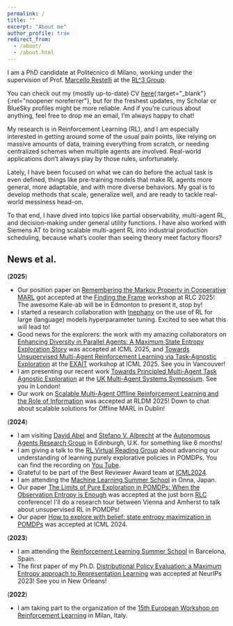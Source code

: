 ```yaml
---
permalink: /
title: ""
excerpt: "About me"
author_profile: true
redirect_from: 
  - /about/
  - /about.html
---
```



I am a PhD candidate at Politecnico di Milano, working under the supervision of Prof. [Marcello Restelli](https://scholar.google.com/citations?user=xdgxRiEAAAAJ&hl=en) at the [RL^3 Group](https://rl.airlab.deib.polimi.it).

You can check out my (mostly up-to-date) CV [here](/files/Academic_CV.pdf){:target="_blank"}{:rel="noopener noreferrer"}, but for the freshest updates, my Scholar or BlueSky profiles might be more reliable. And if you're curious about anything, feel free to drop me an email, I’m always happy to chat!

My research is in Reinforcement Learning (RL), and I am especially interested in getting around some of the usual pain points, like relying on massive amounts of data, training everything from scratch, or needing centralized schemes when multiple agents are involved. Real-world applications don’t always play by those rules, unfortunately.

Lately, I have been focused on what we can do before the actual task is even defined, things like pre-training models that make RL agents more general, more adaptable, and with more diverse behaviors. My goal is to develop methods that scale, generalize well, and are ready to tackle real-world messiness head-on.

To that end, I have dived into topics like partial observability, multi-agent RL, and decision-making under general utility functions. I have also worked with Siemens AT to bring scalable multi-agent RL into industrial production scheduling, because what’s cooler than seeing theory meet factory floors?


News et al.
---

(**2025**) 

- Our position paper on [Remembering the Markov Property in Cooperative MARL](https://arxiv.org/abs/2507.18333) got accepted at the [Finding the Frame](https://sites.google.com/view/findingtheframe/home) workshop at RLC 2025! The awesome Kale-ab will be in Edmonton to present it, stop by!
- I started a research collaboration with [Inephany](https://www.inephany.com) on the use of RL for large (language) models hyperparameter tuning. Excited to see what this will lead to!
- Good news for the explorers: the work with my amazing collaborators on [Enhancing Diversity in Parallel Agents: A Maximum State Entropy Exploration Story](https://arxiv.org/abs/2505.01336) was accepted at ICML 2025, and [Towards Unsupervised Multi-Agent Reinforcement Learning via Task-Agnostic Exploration](https://arxiv.org/abs/2502.08365) at the [EXAIT](https://exait-workshop.github.io) workshop at ICML 2025. See you in Vancouver!
- I am presenting our recent work [Towards Principled Multi-Agent Task Agnostic Exploration](https://arxiv.org/abs/2502.08365) at the [UK Multi-Agent Systems Symposium](https://www.turing.ac.uk/events/uk-multi-agent-systems-symposium-2025-uk-mas). See you in London!
- Our work on [Scalable Multi-Agent Offline Reinforcement Learning and the Role of Information](https://arxiv.org/abs/2502.11260) was accepted at RLDM 2025! Down to chat about scalable solutions for Offline MARL in Dublin!

(**2024**) 

- I am visiting [David Abel](https://david-abel.github.io) and [Stefano V. Albrecht](https://agents-lab.org/stefano-albrecht/) at the [Autonomous Agents Research Group](https://agents-lab.org) in Edinburgh, U.K. for something like 6 months!
- I am giving a talk to the [RL Virtual Reading Group](https://agents.inf.ed.ac.uk/reading-group/) about advancing our understanding of learning purely explorative policies in POMDPs. You can find the recording on [You Tube](https://www.youtube.com/watch?v=hAxd6--b7TM).
- Grateful to be part of the Best Reviewer Award team at [ICML2024](https://icml.cc/virtual/2024/awards_detail).
- I am attending the [Machine Learning Summer School](https://groups.oist.jp/mlss) in Onna, Japan.
- Our paper [The Limits of Pure Exploration in POMDPs: When the Observation Entropy is Enough](https://rlj.cs.umass.edu/2024/papers/RLJ_RLC_2024_95.pdf) was accepted at the just born [RLC](https://rl-conference.cc/2024/index.html) conference! I'll do a research tour between Vienna and Amherst to talk about unsupervised RL in POMDPs!
- Our paper [How to explore with belief: state entropy maximization in POMDPs](https://dl.acm.org/doi/10.5555/3692070.3694469) was accepted at ICML 2024. 

(**2023**) 

- I am attending the [Reinforcement Learning Summer School](https://rlsummerschool.com/) in Barcelona, Spain.
- The first paper of my Ph.D. [Distributional Policy Evaluation: a Maximum Entropy approach to Representation Learning](https://proceedings.neurips.cc/paper_files/paper/2023/hash/2a98af4fea6a24b73af7b588ca95f755-Abstract-Conference.html) was accepted at NeurIPs 2023! See you in New Orleans!

(**2022**)

- I am taking part to the organization of the [15th European Workshop on Reinforcement Learning](https://ewrl.wordpress.com/past-ewrl/ewrl15-2022/) in Milan, Italy.


